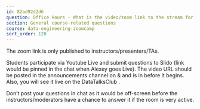 ```yaml
---
id: 82ad92d2d6
question: Office Hours - What is the video/zoom link to the stream for the “Office Hour” or workshop sessions?
section: General course-related questions
course: data-engineering-zoomcamp
sort_order: 120
---
```


The zoom link is only published to instructors/presenters/TAs.

Students participate via Youtube Live and submit questions to Slido (link would be pinned in the chat when Alexey goes Live). The video URL should be posted in the announcements channel on  &  and is in  before it begins. Also, you will see it live on the DataTalksClub .

Don’t post your questions in chat as it would be off-screen before the instructors/moderators have a chance to answer it if the room is very active.

